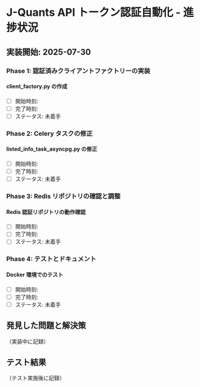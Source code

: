 # J-Quants API トークン認証自動化 - 進捗状況

## 実装開始: 2025-07-30

### Phase 1: 認証済みクライアントファクトリーの実装

#### client_factory.py の作成
- [ ] 開始時刻: 
- [ ] 完了時刻: 
- [ ] ステータス: 未着手

### Phase 2: Celery タスクの修正

#### listed_info_task_asyncpg.py の修正
- [ ] 開始時刻: 
- [ ] 完了時刻: 
- [ ] ステータス: 未着手

### Phase 3: Redis リポジトリの確認と調整

#### Redis 認証リポジトリの動作確認
- [ ] 開始時刻: 
- [ ] 完了時刻: 
- [ ] ステータス: 未着手

### Phase 4: テストとドキュメント

#### Docker 環境でのテスト
- [ ] 開始時刻: 
- [ ] 完了時刻: 
- [ ] ステータス: 未着手

## 発見した問題と解決策

（実装中に記録）

## テスト結果

（テスト実施後に記録）